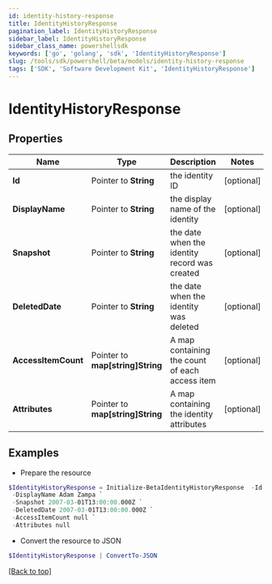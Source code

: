 ```yaml
---
id: identity-history-response
title: IdentityHistoryResponse
pagination_label: IdentityHistoryResponse
sidebar_label: IdentityHistoryResponse
sidebar_class_name: powershellsdk
keywords: ['go', 'golang', 'sdk', 'IdentityHistoryResponse'] 
slug: /tools/sdk/powershell/beta/models/identity-history-response
tags: ['SDK', 'Software Development Kit', 'IdentityHistoryResponse']
---
```



# IdentityHistoryResponse

## Properties

Name | Type | Description | Notes
------------ | ------------- | ------------- | -------------
**Id** |  Pointer to **String** | the identity ID | [optional] 
**DisplayName** |  Pointer to **String** | the display name of the identity | [optional] 
**Snapshot** |  Pointer to **String** | the date when the identity record was created | [optional] 
**DeletedDate** |  Pointer to **String** | the date when the identity was deleted | [optional] 
**AccessItemCount** |  Pointer to **map[string]String** | A map containing the count of each access item | [optional] 
**Attributes** |  Pointer to **map[string]String** | A map containing the identity attributes | [optional] 

## Examples

- Prepare the resource
```powershell
$IdentityHistoryResponse = Initialize-BetaIdentityHistoryResponse  -Id bc693f07e7b645539626c25954c58554 `
 -DisplayName Adam Zampa `
 -Snapshot 2007-03-01T13:00:00.000Z `
 -DeletedDate 2007-03-01T13:00:00.000Z `
 -AccessItemCount null `
 -Attributes null
```

- Convert the resource to JSON
```powershell
$IdentityHistoryResponse | ConvertTo-JSON
```


[[Back to top]](#) 

